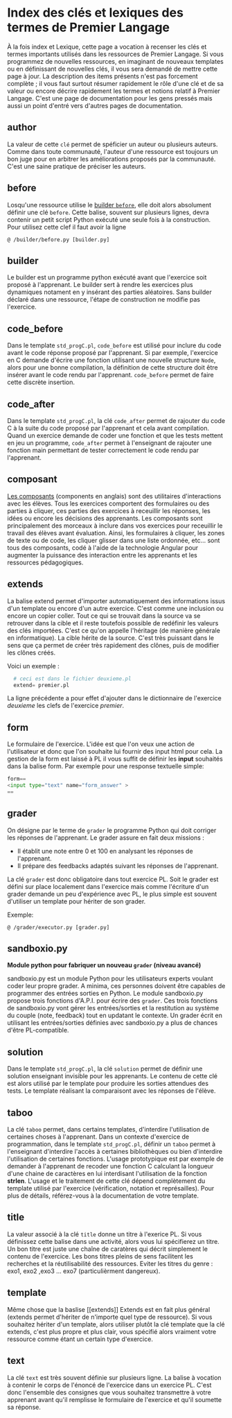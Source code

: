 # Index des clés et lexiques des termes de Premier Langage


À la fois index et Lexique, cette page a vocation à recenser les clés et termes importants utilisés
dans les ressources de Premier Langage. Si vous programmez de nouvelles ressources, en imaginant de nouveaux
templates ou en définissant de nouvelles clés, il vous sera demandé de mettre cette page à jour. La description
des items présents n'est pas forcement complète ; il vous faut surtout résumer rapidement le rôle d'une clé et 
de sa valeur ou encore décrire rapidement les termes et notions relatif à Premier Langage. C'est une page de
documentation pour les gens pressés mais aussi un point d'entré vers d'autres pages de documentation.


## author

La valeur de cette `clé` permet de spéficier un auteur ou plusieurs auteurs. Comme dans toute
communauté, l'auteur d'une ressource est toujours un bon juge pour en arbitrer les améliorations
proposés par la communauté. C'est une saine pratique de préciser les auteurs.


## before

Losqu'une ressource utilise le [builder `before`](before.md), elle doit alors absolument 
définir une clé `before`. Cette balise, souvent sur plusieurs lignes, devra contenir un 
petit script Python exécuté une seule fois à la construction. Pour utilisez cette clef il faut avoir la ligne 
```
@ /builder/before.py [builder.py]
```

## builder

Le builder est un programme python exécuté avant que l'exercice soit proposé à l'apprenant.
Le builder sert à rendre les exercices plus dynamiques notament en y insérant des parties
aléatoires.
Sans builder déclaré dans une ressource, l'étape de construction ne modifie pas l'exercice. 


## code_before

Dans le template `std_progC.pl`, `code_before` est utilisé pour inclure du code avant le code
réponse proposé par l'apprenant. Si par exemple, l'exercice en C demande d'écrire une fonction
utilisant une nouvelle structure `Node`, alors pour une bonne compilation, la définition de cette 
structure doit être insérer avant le code rendu par l'apprenant. `code_before` permet de faire 
cette discrète insertion.


## code_after

Dans le template `std_progC.pl`, la clé `code_after` permet de rajouter du code C à la suite du 
code proposé par l'apprenant et cela avant compilation. Quand un exercice demande de coder une
fonction et que les tests mettent en jeu un programme, `code_after` permet à l'enseignant de 
rajouter une fonction main permettant de tester correctement le code rendu par l'apprenant.


## composant

[Les composants](https://pl.u-pem.fr/components/intro) (components en anglais) sont des utilitaires
d'interactions avec les élèves. Tous les exercices comportent des formulaires ou des parties à cliquer, 
ces parties des exercices à receuillir les réponses, les idées ou encore les décisions des apprenants.
Les composants sont principalement des morceaux à inclure dans vos exercices pour receuillir le travail
des élèves avant évaluation. Ainsi, les formulaires à cliquer, les zones de texte ou de code, les cliquer
glisser dans une liste ordonnée, etc... sont tous des composants, codé à l'aide de la technologie Angular
pour augmenter la puissance des interaction entre les apprenants et les ressources pédagogiques.


## extends

La balise extend permet d'importer automatiquement des informations issus d'un template ou 
encore d'un autre exercice. C'est comme une inclusion ou encore un copier coller. Tout ce qui 
se trouvait dans la source va se retrouver dans la cible et il reste toutefois possible de 
redéfinir les valeurs des clés importées. C'est ce qu'on appelle l'héritage (de manière générale 
en informatique). La cible hérite de la source. C'est très puissant dans le sens que ça permet
de créer très rapidement des clônes, puis de modifier les clônes créés.

Voici un exemple :
```python
  # ceci est dans le fichier deuxieme.pl 
  extend= premier.pl 
```
La ligne précédente a pour effet d'ajouter dans le dictionnaire de l'exercice 
_deuxieme_ les clefs de l'exercice _premier_.


## form

Le formulaire de l'exercice. L'idée est que l'on veux une action de l'utilisateur et donc que l'on souhaite lui fournir des input html pour cela. La gestion de la form est laissé à PL il vous suffit de définir les **input** souhaités dans la balise form. Par exemple pour une response textuelle simple:
```python
form==
<input type="text" name="form_answer" >
==
```

## grader

On désigne par le terme de `grader` le programme Python qui doit corriger
les réponses de l'apprenant. Le grader assure en fait deux missions :

* Il établit une note entre 0 et 100 en analysant les réponses de l'apprenant.
* Il prépare des feedbacks adaptés suivant les réponses de l'apprenant.

La clé `grader` est donc obligatoire dans tout exercice PL. Soit le grader est défini sur
place localement dans l'exercice mais comme l'écriture d'un grader demande un peu d'expérience
avec PL, le plus simple est souvent d'utiliser un template pour hériter de son grader.

Exemple:
```
@ /grader/executor.py [grader.py]
```

## sandboxio.py 

**Module python pour fabriquer un nouveau `grader` (niveau avancé)**

sandboxio.py est un module Python pour les utilisateurs experts voulant coder leur propre
grader. A minima, ces personnes doivent être capables de programmer des entrées sorties 
en Python. Le module sandboxio.py propose trois fonctions d'A.P.I.
pour écrire des `grader`. Ces trois fonctions de sandboxio.py vont gérer les entrées/sorties et la restitution au
système du couple (note, feedback) tout en updatant le contexte. Un grader écrit en
utilisant les entrées/sorties définies avec sandboxio.py a plus de chances d'être PL-compatible.


## solution

Dans le template `std_progC.pl`, la clé `solution` permet de définir une solution enseignant
invisible pour les apprenants. Le contenu de cette clé est alors utilisé par le template pour
produire les sorties attendues des tests. Le template réalisant la comparaisont avec les réponses de l'élève.


## taboo

La clé `taboo` permet, dans certains templates, d'interdire l'utilisation de certaines choses à
l'apprenant. Dans un contexte d'exercice de programmation, dans le template `std_progC.pl`, 
définir un `taboo` permet à l'enseignant d'interdire l'accès à certaines bibliothèques ou bien
d'interdire l'utilisation de certaines fonctions. L'usage prototypique est par exemple de demander 
à l'apprenant de recoder une fonction C calculant la longueur d'une chaine de caractères en lui 
interdisant l'utilisation de la fonction **strlen**. L'usage et le traitement de cette clé dépend
complètement du template utilisé par l'exercice (vérification, notation et représailles). Pour
plus de détails, référez-vous à la documentation de votre template.


## title

La valeur associé à la clé `title` donne un titre à l'exerice PL. Si vous définissez cette balise
dans une activité, alors vous lui spécifierez un titre.
Un bon titre est juste une chaîne de caratères qui décrit simplement le contenu de l'exercice.
Les bons titres pleins de sens facilitent les recherches et la réutilisabilité des ressources.
Eviter les titres du genre : exo1, exo2 ,exo3 ... exo7 (particulièrment dangereux).



## template

Même chose que la baslise [[extends]]
Extends est en fait plus général (extends permet d'hériter de n'importe quel type de ressource). Si
vous souhaitez hériter d'un template, alors utiliser plutôt la clé template que la clé extends, c'est
plus propre et plus clair, vous spécifié alors vraiment votre ressource comme étant un certain 
type d'exercice.


## text

La clé `text` est très souvent définie sur plusieurs ligne. La balise à vocation à contenir 
le corps de l'énoncé de l'exercice dans un exercice PL. C'est donc l'ensemble des consignes
que vous souhaitez transmettre à votre apprenant avant qu'il remplisse le formulaire de 
l'exercice et qu'il soumette sa réponse. 
